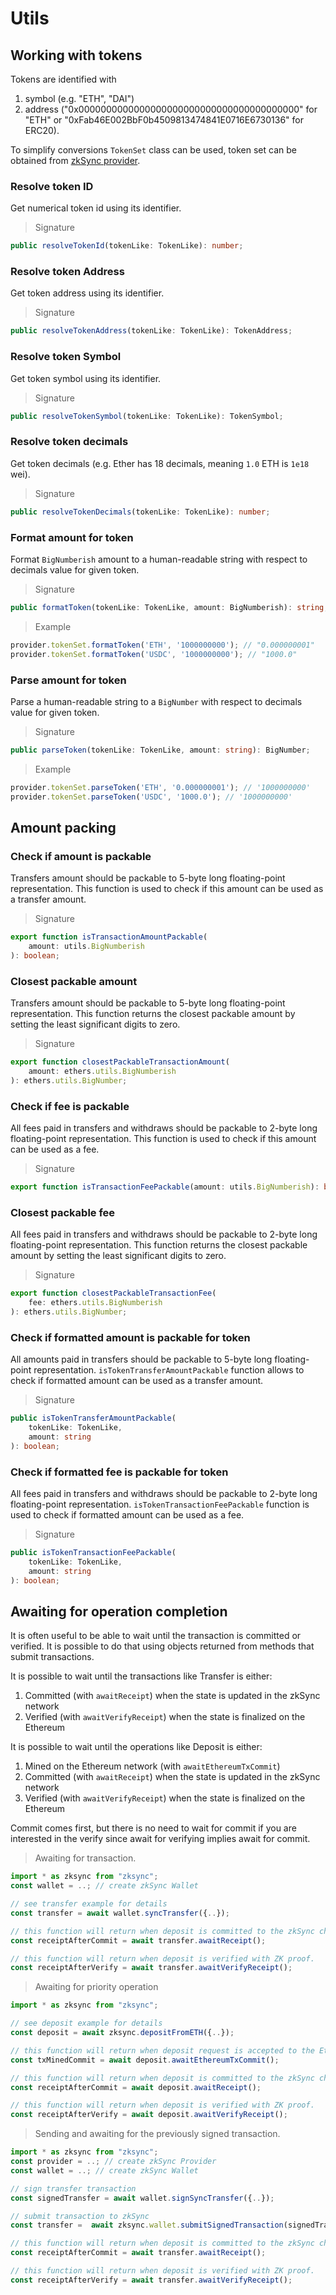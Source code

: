 # Utils

## Working with tokens

Tokens are identified with

1. symbol (e.g. "ETH", "DAI")
2. address ("0x0000000000000000000000000000000000000000" for "ETH" or "0xFab46E002BbF0b4509813474841E0716E6730136" for ERC20).

To simplify conversions `TokenSet` class can be used, token set can be obtained from [zkSync provider](#current-token-set).

### Resolve token ID

Get numerical token id using its identifier.

> Signature

```typescript
public resolveTokenId(tokenLike: TokenLike): number;
```

### Resolve token Address

Get token address using its identifier.

> Signature

```typescript
public resolveTokenAddress(tokenLike: TokenLike): TokenAddress;
```

### Resolve token Symbol

Get token symbol using its identifier.

> Signature

```typescript
public resolveTokenSymbol(tokenLike: TokenLike): TokenSymbol;
```

### Resolve token decimals

Get token decimals (e.g. Ether has 18 decimals, meaning `1.0` ETH is `1e18` wei).

> Signature

```typescript
public resolveTokenDecimals(tokenLike: TokenLike): number;
```

### Format amount for token

Format `BigNumberish` amount to a human-readable string with respect to decimals value for given token.

> Signature

```typescript
public formatToken(tokenLike: TokenLike, amount: BigNumberish): string;
```

> Example

```typescript
provider.tokenSet.formatToken('ETH', '1000000000'); // "0.000000001"
provider.tokenSet.formatToken('USDC', '1000000000'); // "1000.0"
```

### Parse amount for token

Parse a human-readable string to a `BigNumber` with respect to decimals value for given token.

> Signature

```typescript
public parseToken(tokenLike: TokenLike, amount: string): BigNumber;
```

> Example

```typescript
provider.tokenSet.parseToken('ETH', '0.000000001'); // '1000000000'
provider.tokenSet.parseToken('USDC', '1000.0'); // '1000000000'
```

## Amount packing

### Check if amount is packable

Transfers amount should be packable to 5-byte long floating-point representation.
This function is used to check if this amount can be used as a transfer amount.

> Signature

```typescript
export function isTransactionAmountPackable(
    amount: utils.BigNumberish
): boolean;
```

### Closest packable amount

Transfers amount should be packable to 5-byte long floating-point representation.
This function returns the closest packable amount by setting the least significant digits to zero.

> Signature

```typescript
export function closestPackableTransactionAmount(
    amount: ethers.utils.BigNumberish
): ethers.utils.BigNumber;
```

### Check if fee is packable

All fees paid in transfers and withdraws should be packable to 2-byte long floating-point representation.
This function is used to check if this amount can be used as a fee.

> Signature

```typescript
export function isTransactionFeePackable(amount: utils.BigNumberish): boolean;
```

### Closest packable fee

All fees paid in transfers and withdraws should be packable to 2-byte long floating-point representation.
This function returns the closest packable amount by setting the least significant digits to zero.

> Signature

```typescript
export function closestPackableTransactionFee(
    fee: ethers.utils.BigNumberish
): ethers.utils.BigNumber;
```

### Check if formatted amount is packable for token

All amounts paid in transfers should be packable to 5-byte long floating-point representation.
`isTokenTransferAmountPackable` function allows to check if formatted amount can be used as a transfer amount.

> Signature

```typescript
public isTokenTransferAmountPackable(
    tokenLike: TokenLike,
    amount: string
): boolean;
```

### Check if formatted fee is packable for token

All fees paid in transfers and withdraws should be packable to 2-byte long floating-point representation.
`isTokenTransactionFeePackable` function is used to check if formatted amount can be used as a fee.

> Signature

```typescript
public isTokenTransactionFeePackable(
    tokenLike: TokenLike,
    amount: string
): boolean;
```

## Awaiting for operation completion

It is often useful to be able to wait until the transaction is committed or verified.
It is possible to do that using objects returned from methods that submit transactions.

It is possible to wait until the transactions like Transfer is either:

1. Committed (with `awaitReceipt`) when the state is updated in the zkSync network
1. Verified (with `awaitVerifyReceipt`) when the state is finalized on the Ethereum

It is possible to wait until the operations like Deposit is either:

1. Mined on the Ethereum network (with `awaitEthereumTxCommit`)
1. Committed (with `awaitReceipt`) when the state is updated in the zkSync network
1. Verified (with `awaitVerifyReceipt`) when the state is finalized on the Ethereum

Commit comes first, but there is no need to wait for commit if you are interested in the verify since await for verifying
implies await for commit.

> Awaiting for transaction.

```typescript
import * as zksync from "zksync";
const wallet = ..; // create zkSync Wallet

// see transfer example for details
const transfer = await wallet.syncTransfer({..});

// this function will return when deposit is committed to the zkSync chain
const receiptAfterCommit = await transfer.awaitReceipt();

// this function will return when deposit is verified with ZK proof.
const receiptAfterVerify = await transfer.awaitVerifyReceipt();
```

> Awaiting for priority operation

```typescript
import * as zksync from "zksync";

// see deposit example for details
const deposit = await zksync.depositFromETH({..});

// this function will return when deposit request is accepted to the Ethereum.
const txMinedCommit = await deposit.awaitEthereumTxCommit();

// this function will return when deposit is committed to the zkSync chain
const receiptAfterCommit = await deposit.awaitReceipt();

// this function will return when deposit is verified with ZK proof.
const receiptAfterVerify = await deposit.awaitVerifyReceipt();
```

> Sending and awaiting for the previously signed transaction.

```typescript
import * as zksync from "zksync";
const provider = ..; // create zkSync Provider
const wallet = ..; // create zkSync Wallet

// sign transfer transaction
const signedTransfer = await wallet.signSyncTransfer({..});

// submit transaction to zkSync
const transfer =  await zksync.wallet.submitSignedTransaction(signedTransfer, provider);

// this function will return when deposit is committed to the zkSync chain
const receiptAfterCommit = await transfer.awaitReceipt();

// this function will return when deposit is verified with ZK proof.
const receiptAfterVerify = await transfer.awaitVerifyReceipt();
```
